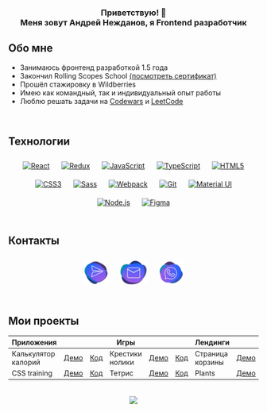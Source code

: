 ### <div align="center">Приветствую! 👋<br>Меня зовут Андрей Нежданов, я Frontend разработчик</div>

## Обо мне
- Занимаюсь фронтенд разработкой 1.5 года  
- Закончил Rolling Scopes School [(посмотреть сертификат)](https://app.rs.school/certificate/1fazu7b0)
- Прошёл стажировку в Wildberries  
- Имею как командный, так и индивидуальный опыт работы  
- Люблю решать задачи на [Codewars](https://www.codewars.com/users/Montek1o) и [LeetCode](https://leetcode.com/Montekio/)  
<br/>

## Технологии
<div align="center">  
<a href="https://reactjs.org/" target="_blank"><img style="margin: 10px" src="https://profilinator.rishav.dev/skills-assets/react-original-wordmark.svg" alt="React" height="50" /></a>  
<a href="https://redux.js.org/" target="_blank"><img style="margin: 10px" src="https://profilinator.rishav.dev/skills-assets/redux-original.svg" alt="Redux" height="50" /></a>  
<a href="https://www.javascript.com/" target="_blank"><img style="margin: 10px" src="https://profilinator.rishav.dev/skills-assets/javascript-original.svg" alt="JavaScript" height="50" /></a>  
<a href="https://www.typescriptlang.org/" target="_blank"><img style="margin: 10px" src="https://profilinator.rishav.dev/skills-assets/typescript-original.svg" alt="TypeScript" height="50" /></a>  
<a href="https://en.wikipedia.org/wiki/HTML5" target="_blank"><img style="margin: 10px" src="https://profilinator.rishav.dev/skills-assets/html5-original-wordmark.svg" alt="HTML5" height="50" /></a>  
<a href="https://www.w3schools.com/css/" target="_blank"><img style="margin: 10px" src="https://profilinator.rishav.dev/skills-assets/css3-original-wordmark.svg" alt="CSS3" height="50" /></a>  
<a href="https://sass-lang.com/" target="_blank"><img style="margin: 10px" src="https://profilinator.rishav.dev/skills-assets/sass-original.svg" alt="Sass" height="50" /></a>  
<a href="https://webpack.js.org/" target="_blank"><img style="margin: 10px" src="https://profilinator.rishav.dev/skills-assets/webpack-original.svg" alt="Webpack" height="50" /></a>  
<a href="https://github.com/" target="_blank"><img style="margin: 10px" src="https://profilinator.rishav.dev/skills-assets/git-scm-icon.svg" alt="Git" height="50" /></a>  
<a href="https://mui.com/" target="_blank"><img style="margin: 10px" src="https://profilinator.rishav.dev/skills-assets/mui.png" alt="Material UI" height="50" /></a>  
<a href="https://nodejs.org/" target="_blank"><img style="margin: 10px" src="https://profilinator.rishav.dev/skills-assets/nodejs-original-wordmark.svg" alt="Node.js" height="50" /></a>  
<a href="https://www.figma.com/" target="_blank"><img style="margin: 10px" src="https://profilinator.rishav.dev/skills-assets/figma-icon.svg" alt="Figma" height="50" /></a>
</div>  
<br/>  

## Контакты
<div align="center">
  <a href="https://t.me/nezhd_an" target="_blank"><img style="margin: 10px" src="./assets/contacts/tg.png" alt="telegram" height="50" /></a>  
  <a href="mailto:nezhd.an@yandex.ru" target="_blank"><img style="margin: 10px" src="./assets/contacts/mail.png" alt="mail" height="50" /></a>
  <a href="https://wa.me/79163884667" target="_blank"><img style="margin: 10px" src="./assets/contacts/whatsup.png" alt="whatsup" height="50" /></a>
</div>  
<br/>  

## Мои проекты
<div align="center">

  |Приложения|||Игры|||Лендинги|||
  |-|-|-|-|-|-|-|-|-|
  |Калькулятор калорий|[Демо](https://montek1o-wb-l2-calories-calculator.netlify.app/)|[Код](https://github.com/Montek1o/wb-task-l2/tree/main/calorie-calculator)|Крестики нолики|[Демо](https://montek1o-wb-l2-tic-tac-toe.netlify.app/)|[Код](https://github.com/Montek1o/wb-task-l2/tree/main/tic-tac-toe)|Страница корзины|[Демо](https://montekio-wb.netlify.app/)|[Код](https://github.com/Montek1o/wb-task-l0)|
  |CSS training|[Демо](https://montek1o.github.io/rss-selectors/)|[Код](https://github.com/Montek1o/rss-selectors/tree/RSS-CSS-Selectors/)|Тетрис|[Демо](https://montek1o-wb-l2-tetris.netlify.app/)|[Код](https://github.com/Montek1o/wb-task-l2/tree/main/tetris)|Plants|[Демо](https://montek1o.github.io/plants/)|[Код](https://github.com/Montek1o/plants)|
</div>  
<br/>  
<div align="center">
<img src="https://komarev.com/ghpvc/?username=Montek1o&&style=flat-square" align="center" />
</div>  
